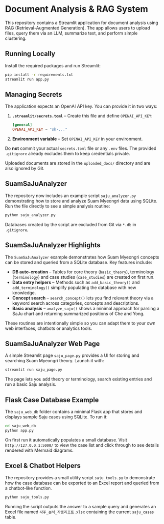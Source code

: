 # Document Analysis & RAG System

This repository contains a Streamlit application for document analysis using RAG (Retrieval-Augmented Generation). The app allows users to upload files, query them via an LLM, summarize text, and perform simple clustering.

## Running Locally

Install the required packages and run Streamlit:

```bash
pip install -r requirements.txt
streamlit run app.py
```

## Managing Secrets

The application expects an OpenAI API key. You can provide it in two ways:

1. **`.streamlit/secrets.toml`** – Create this file and define `OPENAI_API_KEY`:

   ```toml
   [general]
   OPENAI_API_KEY = "sk-..."
   ```

2. **Environment variable** – Set `OPENAI_API_KEY` in your environment.

Do **not** commit your actual `secrets.toml` file or any `.env` files. The provided `.gitignore` already excludes them to keep credentials private.

Uploaded documents are stored in the `uploaded_docs/` directory and are also ignored by Git.

## SuamSaJuAnalyzer

The repository now includes an example script `saju_analyzer.py` demonstrating how to
store and analyze Suam Myeongri data using SQLite. Run the file directly to see
a simple analysis routine:

```bash
python saju_analyzer.py
```

Databases created by the script are excluded from Git via `*.db` in `.gitignore`.

## SuamSaJuAnalyzer Highlights

The `SuamSaJuAnalyzer` example demonstrates how Suam Myeongri concepts can be stored and queried from a SQLite database. Key features include:

* **DB auto-creation** – Tables for core theory (`basic_theory`), terminology (`terminology`) and case studies (`case_studies`) are created on first run.
* **Data entry helpers** – Methods such as `add_basic_theory()` and `add_terminology()` simplify populating the database with new knowledge.
* **Concept search** – `search_concept()` lets you find relevant theory via a keyword search across categories, concepts and descriptions.
* **Basic analysis** – `analyze_saju()` shows a minimal approach for parsing a SaJu chart and returning summarized positions of Che and Yong.

These routines are intentionally simple so you can adapt them to your own web interfaces, chatbots or analytics tools.


## SuamSaJuAnalyzer Web Page

A simple Streamlit page `saju_page.py` provides a UI for storing and searching Suam Myeongri theory. Launch it with:

```bash
streamlit run saju_page.py
```

The page lets you add theory or terminology, search existing entries and run a basic Saju analysis.

## Flask Case Database Example

The `saju_web_db` folder contains a minimal Flask app that stores and displays sample Saju cases using SQLite. To run it:

```bash
cd saju_web_db
python app.py
```

On first run it automatically populates a small database. Visit `http://127.0.0.1:5000/` to view the case list and click through to see details rendered with Mermaid diagrams.

## Excel & Chatbot Helpers

The repository provides a small utility script `saju_tools.py` to demonstrate
how the case database can be exported to an Excel report and queried from a
chatbot-like function.

```bash
python saju_tools.py
```

Running the script outputs the answer to a sample query and generates an Excel
file named `사주_분석_자동리포트.xlsx` containing the current `saju_cases`
table.
